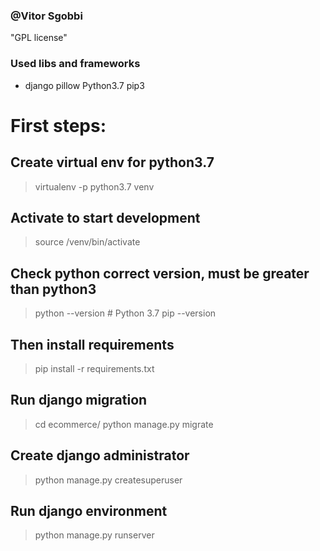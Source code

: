 ### @Vitor Sgobbi
"GPL license"
### Used libs and frameworks 
* django pillow Python3.7 pip3 

# First steps:
## Create virtual env for python3.7
> virtualenv -p python3.7 venv
## Activate to start development
> source /venv/bin/activate
## Check python correct version, must be greater than python3
> python --version # Python 3.7
> pip --version
## Then install requirements
> pip install -r requirements.txt
## Run django migration
> cd ecommerce/
> python manage.py migrate
## Create django administrator 
> python manage.py createsuperuser
## Run django environment
> python manage.py runserver


